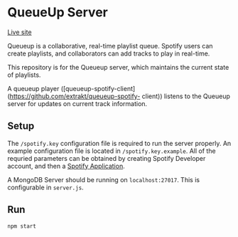 QueueUp Server
==============

[Live site](http://queueup.louiswilliams.org)

Queueup is a collaborative, real-time playlist queue. Spotify users can create playlists, and collaborators can add tracks to play in real-time. 

This repository is for the Queueup server, which maintains the current state of playlists. 

A queueup player ([queueup-spotify-client](https://github.com/extrakt/queueup-spotify-
client)) listens to the Queueup server for updates on current track information.

Setup
-------
The `/spotify.key` configuration file is required to run the server  properly. An example configuration file is located in `/spotify.key.example`. All of the requried parameters can be obtained by creating Spotify Developer account, and then a [Spotify Application](https://developer.spotify.com/my-applications).


A MongoDB Server should be running on `localhost:27017`. This is configurable in `server.js`.

Run
---

`npm start`